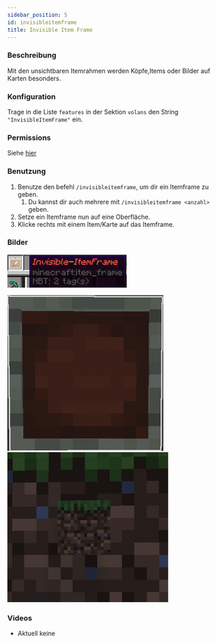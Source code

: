 ```yaml
---
sidebar_position: 5
id: invisibleitemframe
title: Invisible Item Frame
---
```

### Beschreibung
Mit den unsichtbaren Itemrahmen werden Köpfe,Items oder Bilder auf Karten besonders.
### Konfiguration
Trage in die Liste `features` in der Sektion `volans` den String `"InvisibleItemFrame"` ein.
### Permissions
Siehe [hier](/docs/Permissions/#invisible-item-frame)
### Benutzung
1. Benutze den befehl `/invisibleitemframe`, um dir ein Itemframe zu geben.
   1. Du kannst dir auch mehrere mit `/invisibleitemframe <anzahl>` geben.
2. Setze ein Itemframe nun auf eine Oberfläche.
3. Klicke rechts mit einem Item/Karte auf das Itemframe.
### Bilder
![invisible itemframe item.png](/assets/image/invisibleitemframe/inventory_item.png)

![Invisible itemfram haning.png](/assets/image/invisibleitemframe/item_hanging.png)
![Invisible itemfram using.png](/assets/image/invisibleitemframe/item_using.png)
### Videos
- Aktuell keine